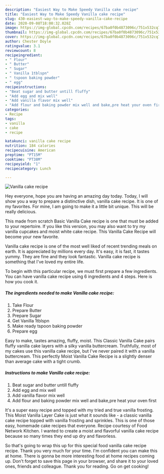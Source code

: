 ```yaml
---
description: "Easiest Way to Make Speedy Vanilla cake recipe"
title: "Easiest Way to Make Speedy Vanilla cake recipe"
slug: 430-easiest-way-to-make-speedy-vanilla-cake-recipe
date: 2020-09-08T18:00:32.028Z
image: https://img-global.cpcdn.com/recipes/67ba0f0b4873096c/751x532cq70/vanilla-cake-recipe-recipe-main-photo.jpg
thumbnail: https://img-global.cpcdn.com/recipes/67ba0f0b4873096c/751x532cq70/vanilla-cake-recipe-recipe-main-photo.jpg
cover: https://img-global.cpcdn.com/recipes/67ba0f0b4873096c/751x532cq70/vanilla-cake-recipe-recipe-main-photo.jpg
author: Chester Doyle
ratingvalue: 3.1
reviewcount: 8
recipeingredient:
- " Flour"
- " Butter"
- " Sugar"
- " Vanilla 1tblspn"
- " tspoon baking powder"
- " egg"
recipeinstructions:
- "Beat sugar and butter untill fluffy"
- "Add egg and mix well"
- "Add vanilla flavor mix well"
- "Add flour and baking powder mix well and bake,pre heat your oven first"
categories:
- Recipe
tags:
- vanilla
- cake
- recipe

katakunci: vanilla cake recipe 
nutrition: 184 calories
recipecuisine: American
preptime: "PT15M"
cooktime: "PT38M"
recipeyield: "1"
recipecategory: Lunch

---
```



![Vanilla cake recipe](https://img-global.cpcdn.com/recipes/67ba0f0b4873096c/751x532cq70/vanilla-cake-recipe-recipe-main-photo.jpg)

Hey everyone, hope you are having an amazing day today. Today, I will show you a way to prepare a distinctive dish, vanilla cake recipe. It is one of my favorites. For mine, I am going to make it a little bit unique. This will be really delicious.

This made from scratch Basic Vanilla Cake recipe is one that must be added to your repertoire. If you like this version, you may also want to try my vanilla cupcakes and moist white cake recipe. This Vanilla Cake Recipe will become your new favorite.

Vanilla cake recipe is one of the most well liked of recent trending meals on earth. It is appreciated by millions every day. It's easy, it is fast, it tastes yummy. They are fine and they look fantastic. Vanilla cake recipe is something that I've loved my entire life.


To begin with this particular recipe, we must first prepare a few ingredients. You can have vanilla cake recipe using 6 ingredients and 4 steps. Here is how you cook it.

<!--inarticleads1-->

##### The ingredients needed to make Vanilla cake recipe:

1. Take  Flour
1. Prepare  Butter
1. Prepare  Sugar
1. Get  Vanilla 1tblspn
1. Make ready  tspoon baking powder
1. Prepare  egg


Easy to make, tastes amazing, fluffy, moist. This Classic Vanilla Cake pairs fluffy vanilla cake layers with a silky vanilla buttercream. Truthfully, most of my cakes use this vanilla cake recipe, but I&#39;ve never paired it with a vanilla buttercream. This perfectly Moist Vanilla Cake Recipe is a slightly denser than average cake with a tight crumb. 

<!--inarticleads2-->

##### Instructions to make Vanilla cake recipe:

1. Beat sugar and butter untill fluffy
1. Add egg and mix well
1. Add vanilla flavor mix well
1. Add flour and baking powder mix well and bake,pre heat your oven first


It&#39;s a super easy recipe and topped with my tried and true vanilla frosting. This Moist Vanilla Layer Cake is just what it sounds like - a classic vanilla cake recipe topped with vanilla frosting and sprinkles. This is one of those easy, homemade cake recipes that everyone. Recipe courtesy of Food Network Kitchen. I wanted to create a moist and flavorful vanilla cake recipe because so many times they end up dry and flavorless. 

So that's going to wrap this up for this special food vanilla cake recipe recipe. Thank you very much for your time. I'm confident you can make this at home. There is gonna be more interesting food at home recipes coming up. Don't forget to save this page in your browser, and share it to your loved ones, friends and colleague. Thank you for reading. Go on get cooking!
